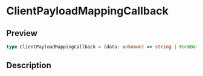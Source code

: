 
      
# ClientPayloadMappingCallback

<div class="api-docs__section" data-reactroot="">

## Preview

</div><div class="api-docs__preview type single" data-reactroot="">

```ts
type ClientPayloadMappingCallback = (data: unknown) => string | FormData;
```

</div><div class="api-docs__section" data-reactroot="">

## Description

</div><div class="api-docs__description" data-reactroot=""><span class="api-docs__do-not-parse">



</span></div>